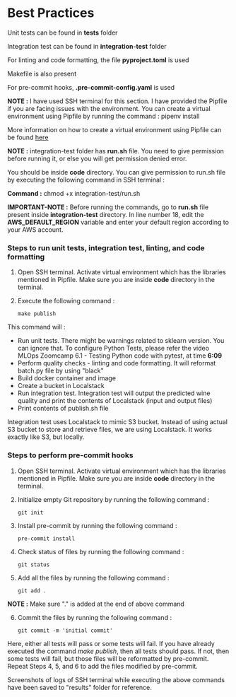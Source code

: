 # Best Practices

Unit tests can be found in **tests** folder

Integration test can be found in **integration-test** folder

For linting and code formatting, the file **pyproject.toml** is used

Makefile is also present

For pre-commit hooks, **.pre-commit-config.yaml** is used

**NOTE :** I have used SSH terminal for this section. I have provided the Pipfile if you are facing issues with the environment. You can create a virtual environment using Pipfile by running the command : pipenv install

More information on how to create a virtual environment using Pipfile can be found [here](https://stackoverflow.com/questions/52171593/how-to-install-dependencies-from-a-copied-pipfile-inside-a-virtual-environment)

**NOTE :** integration-test folder has **run.sh** file. You need to give permission before running it, or else you will get permission denied error.

You should be inside **code** directory. You can give permission to run.sh file by executing the following command in SSH terminal : 

**Command :** chmod +x integration-test/run.sh

**IMPORTANT-NOTE :** Before running the commands, go to **run.sh** file present inside **integration-test** directory. In line number 18, edit the **AWS_DEFAULT_REGION** variable and enter your default region according to your AWS account. 

### Steps to run unit tests, integration test, linting, and code formatting 

1. Open SSH terminal. Activate virtual environment which has the libraries mentioned in Pipfile. Make sure you are inside **code** directory in the terminal.

2. Execute the following command : 

       make publish

This command will : 

* Run unit tests. There might be warnings related to sklearn version. You can ignore that. To configure Python Tests, please refer the video MLOps Zoomcamp 6.1 - Testing Python code with pytest, at time **6:09**
* Perform quality checks - linting and code formatting. It will reformat batch.py file by using "black"
* Build docker container and image
* Create a bucket in Localstack
* Run integration test. Integration test will output the predicted wine quality and print the contents of Localstack (input and output files)
* Print contents of publish.sh file

Integration test uses Localstack to mimic S3 bucket. Instead of using actual S3 bucket to store and retrieve files, we are using Localstack. It works exactly like S3, but locally. 

### Steps to perform pre-commit hooks

1. Open SSH terminal. Activate virtual environment which has the libraries mentioned in Pipfile. Make sure you are inside **code** directory in the terminal.

2. Initialize empty Git repository by running the following command : 

       git init

3. Install pre-commit by running the following command : 

       pre-commit install

4. Check status of files by running the following command :

       git status

5. Add all the files by running the following command :

       git add .

**NOTE :** Make sure "." is added at the end of above command

6. Commit the files by running the following command :

       git commit -m 'initial commit'

Here, either all tests will pass or some tests will fail. If you have already executed the command *make publish*, then all tests should pass. If not, then some tests will fail, but those files will be reformatted by pre-commit. Repeat Steps 4, 5, and 6 to add the files modified by pre-commit. 

Screenshots of logs of SSH terminal while executing the above commands have been saved to "results" folder for reference.
